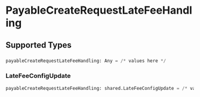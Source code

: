 # PayableCreateRequestLateFeeHandling


## Supported Types

### 

```python
payableCreateRequestLateFeeHandling: Any = /* values here */
```

### LateFeeConfigUpdate

```python
payableCreateRequestLateFeeHandling: shared.LateFeeConfigUpdate = /* values here */
```


